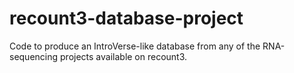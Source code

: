 # recount3-database-project
Code to produce an IntroVerse-like database from any of the RNA-sequencing projects available on recount3.
